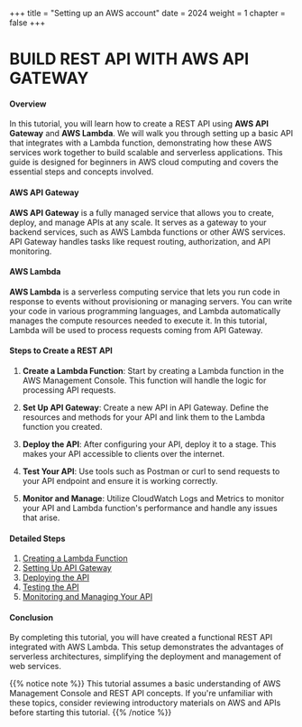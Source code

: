 +++
title = "Setting up an AWS account"
date = 2024
weight = 1
chapter = false
+++

# BUILD REST API WITH AWS API  GATEWAY

#### Overview
In this tutorial, you will learn how to create a REST API using **AWS API Gateway** and **AWS Lambda**. We will walk you through setting up a basic API that integrates with a Lambda function, demonstrating how these AWS services work together to build scalable and serverless applications. This guide is designed for beginners in AWS cloud computing and covers the essential steps and concepts involved.
#### AWS API Gateway
**AWS API Gateway** is a fully managed service that allows you to create, deploy, and manage APIs at any scale. It serves as a gateway to your backend services, such as AWS Lambda functions or other AWS services. API Gateway handles tasks like request routing, authorization, and API monitoring.

#### AWS Lambda
**AWS Lambda** is a serverless computing service that lets you run code in response to events without provisioning or managing servers. You can write your code in various programming languages, and Lambda automatically manages the compute resources needed to execute it. In this tutorial, Lambda will be used to process requests coming from API Gateway.

#### Steps to Create a REST API

1. **Create a Lambda Function**: Start by creating a Lambda function in the AWS Management Console. This function will handle the logic for processing API requests.

2. **Set Up API Gateway**: Create a new API in API Gateway. Define the resources and methods for your API and link them to the Lambda function you created.

3. **Deploy the API**: After configuring your API, deploy it to a stage. This makes your API accessible to clients over the internet.

4. **Test Your API**: Use tools such as Postman or curl to send requests to your API endpoint and ensure it is working correctly.

5. **Monitor and Manage**: Utilize CloudWatch Logs and Metrics to monitor your API and Lambda function's performance and handle any issues that arise.

#### Detailed Steps

1. [Creating a Lambda Function](1-create-lambda-function/)
2. [Setting Up API Gateway](2-setup-api-gateway/)
3. [Deploying the API](3-deploy-api/)
4. [Testing the API](4-test-api/)
5. [Monitoring and Managing Your API](5-monitor-api/)

#### Conclusion
By completing this tutorial, you will have created a functional REST API integrated with AWS Lambda. This setup demonstrates the advantages of serverless architectures, simplifying the deployment and management of web services.

{{% notice note %}}
This tutorial assumes a basic understanding of AWS Management Console and REST API concepts. If you're unfamiliar with these topics, consider reviewing introductory materials on AWS and APIs before starting this tutorial.
{{% /notice %}}